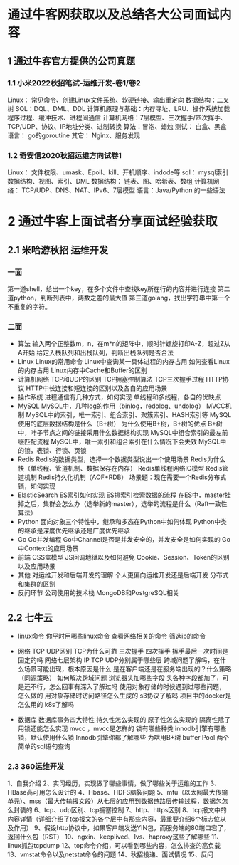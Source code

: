# 通过牛客网获取以及总结各大公司面试内容
## 1 通过牛客官方提供的公司真题
### 1.1 小米2022秋招笔试-运维开发-卷1/卷2
Linux： 常见命令、创建Linux文件系统、软硬链接、输出重定向
数据结构：二叉树
SQL：DQL、DML、DDL
计算机原理与基础：内存寻址、LRU、操作系统加载程序过程、缓冲技术、进程间通信
计算机网络：7层模型、三次握手/四次挥手、TCP/UDP、协议、IP地址分类、进制转换
算法：冒泡、蜡烛
测试： 白盒、黑盒
语言： go的goroutine
其它： Nginx、服务发现

### 1.2 奇安信2020秋招运维方向试卷1
Linux： 文件权限、umask、Epoll、kill、开机顺序、indode等
sql： mysql索引数据结构、视图、索引、DML
数据结构： 链表、图、哈希表、数组
计算机网络： TCP/UDP、DNS、NAT、IPv6、7层模型
语言：Java/Python 的一些语法

# 2 通过牛客上面试者分享面试经验获取

## 2.1 米哈游秋招 运维开发
### 一面
第一道shell，给出一个key，在多个文件中查找key所在行的内容并进行连接
第二道python，判断列表中，两数之差的最大值
第三道golang，找出字符串中第一个不重复的字符。

### 二面
- 算法
输入两个正整数m，n，在m*n的矩阵中，顺时针螺旋打印A-Z，超过Z从A开始
给定入栈队列和出栈队列，判断出栈队列是否合法
- Linux
Linux的常用命令
Linux中查询某一具体进程的内存占用
如何查看Linux的内存占用
Linux内存中Cache和Buffer的区别
- 计算机网络
TCP和UDP的区别
TCP拥塞控制算法
TCP三次握手过程
HTTP协议
HTTP中长连接和短连接的区别以及各自的应用场景
- 操作系统
进程通信有几种方式，如何实现
单线程和多线程，各自的优缺点
- MySQL
MySQL中，几种log的作用（binlog，redolog、undolog）
MVCC机制
MySQL中的索引，唯一索引、组合索引、聚簇索引、HASH索引等
MySQL使用的底层数据结构是什么（B+树）
为什么使用B+树，B+树的优点
B+树中，叶子节点之间的链接采用什么数据结构实现
MySQL中组合索引的最左前缀匹配流程
MySQL中，唯一索引和组合索引在什么情况下会失效
MySQL中的锁，表锁、行锁、页锁
- Redis
Redis的数据类型，选择一个数据类型说出一个使用场景
Redis为什么快（单线程、管道机制、数据保存在内存）
Redis单线程网络IO模型
Redis管道机制
Redis持久化机制（AOF+RDB）
场景题：现在需要一个Redis分布式锁，如何实现
- ElasticSearch
ES索引如何实现
ES排索引检索数据的流程
在ES中，master挂掉之后，集群会怎么办（选举新的master），选举的流程是什么（Raft一致性算法）
- Python
面向对象三个特性中，继承和多态在Python中如何体现
Python中类的继承是深度优先继承还是广度优先继承
- Go
Go并发编程
Go中Channel是否是并发安全的，并发安全是如何实现的
Go中Context的应用场景
- 前端
CSS盒模型
JS回调地狱以及如何避免
Cookie、Session、Token的区别以及应用场景
- 其他
对运维开发和后端开发的理解
个人更偏向运维开发还是后端开发
分布式和集群的区别
- 反问环节
公司使用的技术栈
MongoDB和PostgreSQL相关

## 2.2 七牛云
- linux命令
你平时用哪些linux命令
查看网络相关的命令
筛选ip的命令

- 网络
TCP UDP区别
TCP为什么可靠
三次握手 四次挥手
挥手最后一次时间是固定的吗
网络七层架构
IP TCP UDP分别属于哪些层
跨域问题了解吗，在什么场景可能出现，根本原因是什么
是在客户端还是在服务端出现的？什么策略（同源策略）
如何解决跨域问题
浏览器头加哪些字段
头各种字段都加了，可是还不行，怎么回事有深入了解过吗
使用对象存储的时候遇到过哪些问题， 怎么做的
用对象存储时访问路径怎么生成的
s3协议了解吗
项目中的docker是怎么用的
k8s了解吗

- 数据库
数据库事务四大特性
持久性怎么实现的
原子性怎么实现的
隔离性除了用锁还能怎么实现 mvcc ，mvcc是怎样的
锁有哪些种类
innodb引擎有哪些锁，默认使用什么锁
Innodb引擎你都了解哪些
为啥用B+树
buffer Pool
两个简单的sql语句查询

### 2.3 360运维开发
1、自我介绍
2、实习经历，实现做了哪些事情，做了哪些关于运维的工作
3、HBase高可用怎么设计的
4、Hbase、HDFS脑裂问题
5、mtu（以太网最大传输单元）、mss（最大传输报文段）从七层的应用到数据链路层传输过程，数据包怎么封装的
6、tcp、udp区别、tcp拥塞控制
7、http、https区别
8、tcp报文中的内容详情（详细介绍了tcp报文的各个层中有那些内容，最重要介绍6个标志位以及作用）
9、假设http协议中，如果客户端发送YIN包，而服务端的80端口宕了，返回什么包（RST）
10、ngxin、keeplived、lvs、haproxy这些了解哪些
11、linux抓包tcpdump
12、top命令介绍，可以看到哪些内容，怎么排查的高负载
13、vmstat命令以及netstat命令的问题
14、秋招投递、面试情况
15、反问